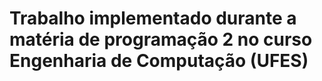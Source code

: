 # Trabalho implementado durante a matéria de programação 2 no curso Engenharia de Computação (UFES)
